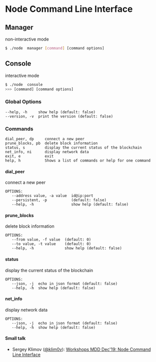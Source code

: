 # Node Command Line Interface

## Manager
non-interactive mode
```sh
$ ./node  manager [command] [command options]
```

## Console
interactive mode
```sh
$ ./node  console
>>> [command] [command options]
```


### Global Options
```text
--help, -h     show help (default: false)
--version, -v  print the version (default: false)
```

### Commands
```text
dial_peer, dp     connect a new peer
prune_blocks, pb  delete block information
status, s         display the current status of the blockchain
net_info, ni      display network data
exit, e           exit
help, h           Shows a list of commands or help for one command
```

#### dial_peer
connect a new peer
```text
OPTIONS:
   --address value, -a value  id@ip:port
   --persistent, -p           (default: false)
   --help, -h                 show help (default: false)
```

#### prune_blocks
delete block information
```text
OPTIONS:
   --from value, -f value  (default: 0)
   --to value, -t value    (default: 0)
   --help, -h              show help (default: false)
```

#### status
display the current status of the blockchain
```text
OPTIONS:
   --json, -j  echo in json format (default: false)
   --help, -h  show help (default: false)
```

#### net_info
display network data
````text
OPTIONS:
   --json, -j  echo in json format (default: false)
   --help, -h  show help (default: false)
````

#### Small talk
- Sergey Klimov ([@klim0v](https://github.com/klim0v)): [Workshops MDD Dec'19: Node Command Line Interface](http://minter.link/p3)
